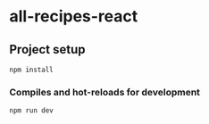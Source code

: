 # all-recipes-react

## Project setup
```
npm install
```

### Compiles and hot-reloads for development
```
npm run dev
```